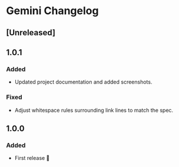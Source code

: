 <!-- Keep a Changelog guide -> https://keepachangelog.com -->

# Gemini Changelog

## [Unreleased]

## 1.0.1

### Added

- Updated project documentation and added screenshots.

### Fixed

- Adjust whitespace rules surrounding link lines to match the spec.

## 1.0.0

### Added

- First release 🎉
